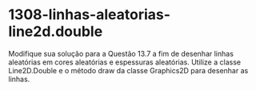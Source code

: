 # 1308-linhas-aleatorias-line2d.double
Modifique sua solução para a Questão 13.7 a fim de desenhar linhas aleatórias em cores aleatórias e espessuras aleatórias. 
Utilize a classe Line2D.Double e o método draw da classe Graphics2D para desenhar as linhas.
